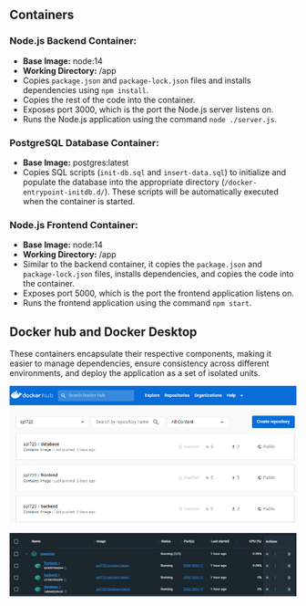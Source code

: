## Containers

### Node.js Backend Container:

- **Base Image:** node:14
- **Working Directory:** /app
- Copies `package.json` and `package-lock.json` files and installs dependencies using `npm install`.
- Copies the rest of the code into the container.
- Exposes port 3000, which is the port the Node.js server listens on.
- Runs the Node.js application using the command `node ./server.js`.

### PostgreSQL Database Container:

- **Base Image:** postgres:latest
- Copies SQL scripts (`init-db.sql` and `insert-data.sql`) to initialize and populate the database into the appropriate directory (`/docker-entrypoint-initdb.d/`). These scripts will be automatically executed when the container is started.

### Node.js Frontend Container:

- **Base Image:** node:14
- **Working Directory:** /app
- Similar to the backend container, it copies the `package.json` and `package-lock.json` files, installs dependencies, and copies the code into the container.
- Exposes port 5000, which is the port the frontend application listens on.
- Runs the frontend application using the command `npm start`.


## Docker hub and Docker Desktop

These containers encapsulate their respective components, making it easier to manage dependencies, ensure consistency across different environments, and deploy the application as a set of isolated units.


![Docker hub](../../img/Milestone_6/dockerHub.png)

![Docker Desktop](../../img/Milestone_6/dockerDesktop.png)